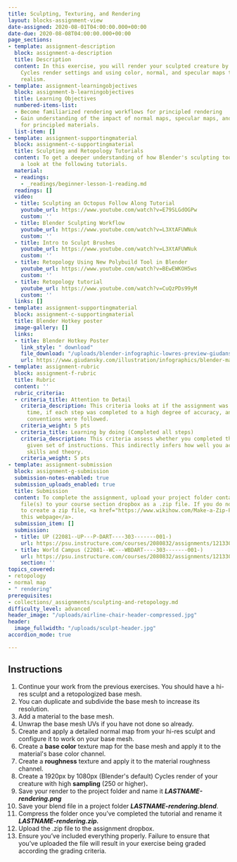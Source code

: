 ```yaml
---
title: Sculpting, Texturing, and Rendering
layout: blocks-assignment-view
date-assigned: 2020-08-01T04:00:00.000+00:00
date-due: 2020-08-08T04:00:00.000+00:00
page_sections:
- template: assignment-description
  block: assignment-a-description
  title: Description
  content: In this exercise, you will render your sculpted creature by configuring
    Cycles render settings and using color, normal, and specular maps to increase
    realism.
- template: assignment-learningobjectives
  block: assignment-b-learningobjectives
  title: Learning Objectives
  numbered-items-list:
  - Become familiarized rendering workflows for principled rendering
  - Gain understanding of the impact of normal maps, specular maps, and other settings
    for principled materials.
  list-item: []
- template: assignment-supportingmaterial
  block: assignment-c-supportingmaterial
  title: Sculpting and Retopology Tutorials
  content: To get a deeper understanding of how Blender's sculpting tools work, have
    a look at the following tutorials.
  material:
  - readings:
    - _readings/beginner-lesson-1-reading.md
  readings: []
  video:
  - title: Sculpting an Octopus Follow Along Tutorial
    youtube_url: https://www.youtube.com/watch?v=E79SLGdOGPw
    custom: ''
  - title: Blender Sculpting Workflow
    youtube_url: https://www.youtube.com/watch?v=L3XtAFUWNuk
    custom: ''
  - title: Intro to Sculpt Brushes
    youtube_url: https://www.youtube.com/watch?v=L3XtAFUWNuk
    custom: ''
  - title: Retopology Using New Polybuild Tool in Blender
    youtube_url: https://www.youtube.com/watch?v=BEwEWKOH5ws
    custom: ''
  - title: Retopology tutorial
    youtube_url: https://www.youtube.com/watch?v=CuQzPDs99yM
    custom: ''
  links: []
- template: assignment-supportingmaterial
  block: assignment-c-supportingmaterial
  title: Blender Hotkey poster
  image-gallery: []
  links:
  - title: Blender Hotkey Poster
    link_style: " download"
    file_download: "/uploads/blender-infographic-lowres-preview-giudansky.jpg"
    url: https://www.giudansky.com/illustration/infographics/blender-map
- template: assignment-rubric
  block: assignment-f-rubric
  title: Rubric
  content: ''
  rubric_criteria:
  - criteria_title: Attention to Detail
    criteria_description: This criteria looks at if the assignment was submitted on
      time, if each step was completed to a high degree of accuracy, and if file naming
      conventions were followed.
    criteria_weight: 5 pts
  - criteria_title: Learning by doing (Completed all steps)
    criteria_description: This criteria assess whether you completed the assignment's
      given set of instructions. This indirectly infers how well you acquired foundational
      skills and theory.
    criteria_weight: 5 pts
- template: assignment-submission
  block: assignment-g-submission
  submission-notes-enabled: true
  submission_uploads_enabled: true
  title: Submission
  content: To complete the assignment, upload your project folder containing your
    file(s) to your course section dropbox as a .zip file. If you do not know how
    to create a zip file, <a href="https://www.wikihow.com/Make-a-Zip-File" title="">see
    this webpage</a>.
  submission_item: []
  submission:
  - title: UP (22081--UP---P-DART----303-------001-)
    url: https://psu.instructure.com/courses/2080832/assignments/12133049
  - title: World Campus (22081--WC---WBDART----303-------001-)
    url: https://psu.instructure.com/courses/2080832/assignments/12133049
    section: ''
topics_covered:
- retopology
- normal map
- " rendering"
prerequisites:
- collections/_assignments/sculpting-and-retopology.md
difficulty_level: advanced
header_image: "/uploads/airline-chair-header-compressed.jpg"
header:
  image_fullwidth: "/uploads/sculpt-header.jpg"
accordion_mode: true

---
```

## Instructions

 1. Continue your work from the previous exercises. You should have a hi-res sculpt and a retopologized base mesh.
 2. You can duplicate and subdivide the base mesh to increase its resolution.
 3. Add a material to the base mesh.
 4. Unwrap the base mesh UVs if you have not done so already.
 5. Create and apply a detailed normal map from your hi-res sculpt and configure it to work on your base mesh.
 6. Create a **base color** texture map for the base mesh and apply it to the material's base color channel.
 7. Create a **roughness** texture and apply it to the material roughness channel.
 8. Create a 1920px by 1080px (Blender's default) Cycles render of your creature with high **sampling** (250 or higher)**.**
 9. Save your render to the project folder and name it **_LASTNAME-rendering.png_**
10. Save your blend file in a project folder **_LASTNAME-rendering.blend_**.
11. Compress the folder once you’ve completed the tutorial and rename it **_LASTNAME-rendering.zip._**
12. Upload the .zip file to the assignment dropbox.
13. Ensure you’ve included everything properly. Failure to ensure that you’ve uploaded the file will result in your exercise being graded according the grading criteria.
